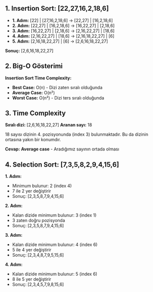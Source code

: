 ## 1. Insertion Sort: [22,27,16,2,18,6]

- **1. Adım:** [22] | [27,16,2,18,6] → [22,27] | [16,2,18,6]
- **2. Adım:** [22,27] | [16,2,18,6] → [16,22,27] | [2,18,6]
- **3. Adım:** [16,22,27] | [2,18,6] → [2,16,22,27] | [18,6]
- **4. Adım:** [2,16,22,27] | [18,6] → [2,16,18,22,27] | [6]
- **5. Adım:** [2,16,18,22,27] | [6] → [2,6,16,18,22,27]

**Sonuç:** [2,6,16,18,22,27]

## 2. Big-O Gösterimi

**Insertion Sort Time Complexity:**

- **Best Case:** O(n) - Dizi zaten sıralı olduğunda
- **Average Case:** O(n²)
- **Worst Case:** O(n²) - Dizi ters sıralı olduğunda

## 3. Time Complexity

**Sıralı dizi:** [2,6,16,18,22,27]
**Aranan sayı:** 18

18 sayısı dizinin 4. pozisyonunda (index 3) bulunmaktadır. Bu da dizinin ortasına yakın bir konumdır.

**Cevap:** **Average case** - Aradığımız sayının ortada olması

## 4. Selection Sort: [7,3,5,8,2,9,4,15,6]

**1. Adım:**

- Minimum bulunur: 2 (index 4)
- 7 ile 2 yer değiştirir
- Sonuç: [2,3,5,8,7,9,4,15,6]

**2. Adım:**

- Kalan dizide minimum bulunur: 3 (index 1)
- 3 zaten doğru pozisyonda
- Sonuç: [2,3,5,8,7,9,4,15,6]

**3. Adım:**

- Kalan dizide minimum bulunur: 4 (index 6)
- 5 ile 4 yer değiştirir
- Sonuç: [2,3,4,8,7,9,5,15,6]

**4. Adım:**

- Kalan dizide minimum bulunur: 5 (index 6)
- 8 ile 5 yer değiştirir
- Sonuç: [2,3,4,5,7,9,8,15,6]
